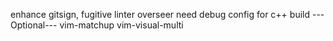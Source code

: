 enhance gitsign, fugitive
linter
overseer need debug config for c++ build
---Optional---
vim-matchup
vim-visual-multi
